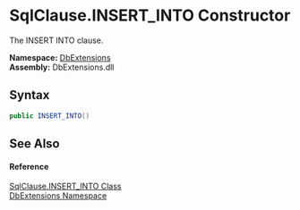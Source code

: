 SqlClause.INSERT_INTO Constructor
=================================
The INSERT INTO clause.
  
**Namespace:** [DbExtensions][1]  
**Assembly:** DbExtensions.dll

Syntax
------

```csharp
public INSERT_INTO()
```


See Also
--------

#### Reference
[SqlClause.INSERT_INTO Class][2]  
[DbExtensions Namespace][1]  

[1]: ../README.md
[2]: README.md
